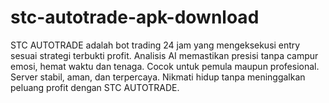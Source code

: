 # stc-autotrade-apk-download
STC AUTOTRADE adalah bot trading 24 jam yang mengeksekusi entry sesuai strategi terbukti profit. Analisis AI memastikan presisi tanpa campur emosi, hemat waktu dan tenaga. Cocok untuk pemula maupun profesional. Server stabil, aman, dan terpercaya. Nikmati hidup tanpa meninggalkan peluang profit dengan STC AUTOTRADE.
